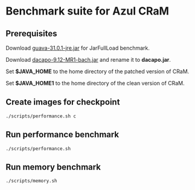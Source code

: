 # Benchmark suite for Azul CRaM

## Prerequisites

Download [guava-31.0.1-jre.jar](https://repo1.maven.org/maven2/com/google/guava/guava/31.0.1-jre/guava-31.0.1-jre.jar) for JarFullLoad benchmark.

Download [dacapo-9.12-MR1-bach.jar](https://sourceforge.net/projects/dacapobench/files/9.12-bach-MR1/dacapo-9.12-MR1-bach.jar/download) and rename it to <b>dacapo.jar</b>.


Set <b>$JAVA_HOME</b> to the home directory of the patched version of CRaM.

Set <b>$JAVA_HOME1</b> to the home directory of the clean version of CRaM.

## Create images for checkpoint
```console
./scripts/performance.sh c
```

## Run performance benchmark

```console
./scripts/performance.sh
```

## Run memory benchmark

```console
./scripts/memory.sh
```
